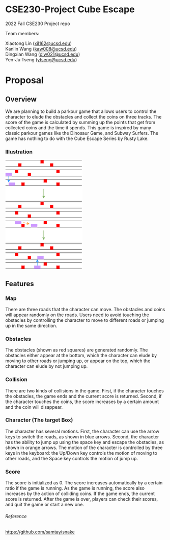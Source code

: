 # CSE230-Project Cube Escape

2022 Fall CSE230 Project repo

Team members:


Xiaotong Lin  (xil162@ucsd.edu)  
Kanlin Wang   (kaw008@ucsd.edu)  
Dingxian Wang (diw021@ucsd.edu)  
Yen-Ju Tseng  (ytseng@ucsd.edu)    

# Proposal

## Overview

We are planning to build a parkour game that allows users to control the character to elude the obstacles and collect the coins on three tracks. The score of the game is calculated by summing up the points that get from collected coins and the time it spends. 
This game is inspired by many classic parkour games like the Dinosaur Game, and Subway Surfers. The game has nothing to do with the Cube Escape Series by Rusty Lake. 

### Illustration 
![illustration](sample.png)

## Features

### Map
There are three roads that the character can move. The obstacles and coins will appear randomly on the roads. Users need to avoid touching the obstacles by controlling the character to move to different roads or jumping up in the same direction. 

### Obstacles
The obstacles (shown as red squares) are generated randomly. The obstacles either appear at the bottom, which the character can elude by moving to other roads or jumping up, or appear on the top, which the character can elude by not jumping up. 

### Collision
There are two kinds of collisions in the game. First, if the character touches the obstacles, the game ends and the current score is returned. Second, if the character touches the coins, the score increases by a certain amount and the coin will disappear. 


### Character (The target Box)
The character has several motions. First, the character can use the arrow keys to switch the roads, as shown in blue arrows. Second, the character has the ability to jump up using the space key and escape the obstacles, as shown in orange arrows. The motion of the character is controlled by three keys in the keyboard: the Up/Down key controls the motion of moving to other roads, and the Space key controls the motion of jump up. 

### Score
The score is initialized as 0. The score increases automatically by a certain ratio if the game is running. As the game is running, the score also increases by the action of colliding coins. If the game ends, the current score is returned. After the game is over, players can check their scores, and quit the game or start a new one. 

###### Reference
https://github.com/samtay/snake
